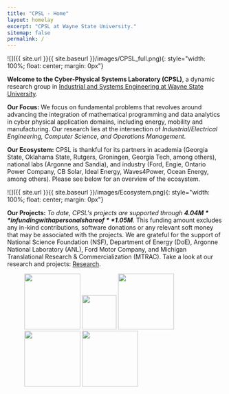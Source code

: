 ```yaml
---
title: "CPSL - Home"
layout: homelay
excerpt: "CPSL at Wayne State University."
sitemap: false
permalink: /
---
```


![]({{ site.url }}{{ site.baseurl }}/images/CPSL_full.png){: style="width: 100%; float: center; margin: 0px"}

**Welcome to the Cyber-Physical Systems Laboratory (CPSL)**, a dynamic research group in [Industrial and Systems Engineering at Wayne State University](https://engineering.wayne.edu/industrial-systems). 

**Our Focus:** We focus on fundamental problems that revolves around advancing the integration of mathematical programming and data analytics in cyber physical application domains, including energy, mobility and manufacturing. Our research lies at the intersection of *Industrial/Electrical Engineering, Computer Science, and Operations Management*.

**Our Ecosystem:** CPSL is thankful for its partners in academia (Georgia State, Oklahama State, Rutgers, Groningen, Georgia Tech, among others), national labs (Argonne and Sandia), and industry (Ford, Engie, Ontario Power Company, CB Solar, Ideal Energy, Waves4Power, Ocean Energy, among others). Please see below for an overview of the ecosystem.

![]({{ site.url }}{{ site.baseurl }}/images/Ecosystem.png){: style="width: 100%; float: center; margin: 0px"}

**Our Projects:** *To date, CPSL's projects are supported through **$4.04M** in funding with a personal share of **$1.05M**.* This funding amount excludes any in-kind contributions, software donations or any relevant soft money that may be associated with the projects. We are grateful for the support of National Science Foundation (NSF), Department of Energy (DoE), Argonne National Laboratory (ANL), Ford Motor Company,  and Michigan Translational Research & Commercialization (MTRAC). Take a look at our research and projects: [Research](research).


<figure class="fourth">
  <img src="{{ site.url }}{{ site.baseurl }}/images/logopic/Logo_WSU.jpg" style="width: 130px">
  <img src="{{ site.url }}{{ site.baseurl }}/images/logopic/Logo_NSF.jpg" style="width: 80px">
  <img src="{{ site.url }}{{ site.baseurl }}/images/logopic/Logo_DOE.png" style="width: 130px">
  <img src="{{ site.url }}{{ site.baseurl }}/images/logopic/Logo_ANL.png" style="width: 130px">
  <img src="{{ site.url }}{{ site.baseurl }}/images/logopic/Logo_Ford.png" style="width: 130px">
</figure>
